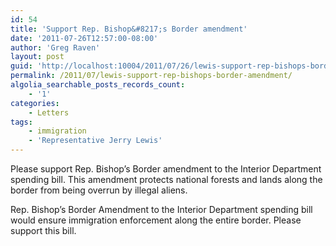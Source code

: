```yaml
---
id: 54
title: 'Support Rep. Bishop&#8217;s Border amendment'
date: '2011-07-26T12:57:00-08:00'
author: 'Greg Raven'
layout: post
guid: 'http://localhost:10004/2011/07/26/lewis-support-rep-bishops-border-amendment/'
permalink: /2011/07/lewis-support-rep-bishops-border-amendment/
algolia_searchable_posts_records_count:
    - '1'
categories:
    - Letters
tags:
    - immigration
    - 'Representative Jerry Lewis'
---
```


Please support Rep. Bishop’s Border amendment to the Interior Department spending bill. This amendment protects national forests and lands along the border from being overrun by illegal aliens.  
  
Rep. Bishop’s Border Amendment to the Interior Department spending bill would ensure immigration enforcement along the entire border. Please support this bill.